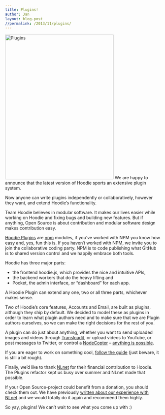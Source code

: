 ```yaml
---
title: Plugins!
author: Jan
layout: blog-post
//permalink: /2013/11/plugins/
---
```

<img class="alignright size-large wp-image-591" alt="Plugins" src="http://blog.hood.ie/wp-content/uploads/2013/11/IMG_0276-352x470.jpg" width="352" height="470" />
We are happy to announce that the latest version of Hoodie sports an extensive plugin system.

Now anyone can write plugins independently or collaboratively, however they want, and extend Hoodie’s functionality.

Team Hoodie believes in modular software. It makes our lives easier while working on Hoodie and fixing bugs and building new features. But if anything, Open Source is about contribution and modular software design makes contribution easy.

[Hoodie Plugins][1] are [npm][2] modules, if you’ve worked with NPM you know how easy and, yes, fun this is. If you haven‘t worked with NPM, we invite you to join the collaborative coding party. NPM is to code publishing what GitHub is to shared version control and we happily embrace both tools.

Hoodie has three major parts:

*   the frontend hoodie.js, which provides the nice and intuitive APIs,
*   the backend workers that do the heavy lifting and
*   Pocket, the admin interface, or “dashboard” for each app.

A Hoodie Plugin can extend any one, two or all three parts, whichever makes sense.

Two of Hoodie’s core features, Accounts and Email, are built as plugins, although they ship by default. We decided to model these as plugins in order to learn what plugin authors need and to make sure that we are Plugin authors ourselves, so we can make the right decisions for the rest of you.

A plugin can do just about anything, whether you want to send uploaded images and videos through [Transloadit][3], or upload videos to YouTube, or post messages to Twitter, or control a [NodeCopter][4] – [anything is possible][5].

If you are eager to work on something cool, [follow the guide][6] (just beware, it is still a bit rough).

Finally, we’d like to thank [NLnet][7] for their financial contribution to Hoodie. The Plugins refactor kept us busy over summer and NLnet made that possible.

If your Open Source-project could benefit from a donation, you should check them out. We have previously [written about our experience with NLnet][8] and we would totally do it again and recommend them highly.

So yay, plugins! We can’t wait to see what you come up with :)

 [1]: http://hood.ie/#plugins "Hoodie Plugins Docs"
 [2]: https://npmjs.org "npm"
 [3]: https://transloadit.com "Transloadit"
 [4]: http://nodecopter.com "NodeCopter"
 [5]: http://html5zombo.com "Anything is Possible"
 [6]: http://github.com/espy/hoodie-plugin-tutorial "How to build a Hoodie Plugin"
 [7]: http://nlnet.nl "NLnet"
 [8]: http://blog.hood.ie/2013/08/announcement-open-source-funding-by-nlnet-for-hoodie-granted/ "Open Source Funding By NLnet for Hoodie Granted"
